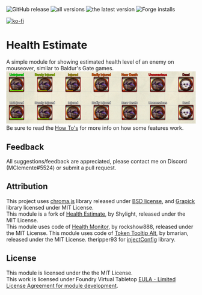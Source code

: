 ![GitHub release](https://img.shields.io/github/release-date/mclemente/healthEstimate)
![all versions](https://img.shields.io/github/downloads/mclemente/healthEstimate/total)
![the latest version](https://img.shields.io/github/downloads/mclemente/healthEstimate/latest/total)
![Forge installs](https://img.shields.io/badge/dynamic/json?label=Forge%20Installs&query=package.installs&suffix=%25&url=https%3A%2F%2Fforge-vtt.com%2Fapi%2Fbazaar%2Fpackage%2FhealthEstimate)

[![ko-fi](https://img.shields.io/badge/ko--fi-Support%20Me-red?style=flat-square&logo=ko-fi)](https://ko-fi.com/mclemente)

# Health Estimate

A simple module for showing estimated health level of an enemy on mouseover, similar to Baldur's Gate games.  
![example](example.png)  
Be sure to read the [How To's](https://github.com/mclemente/healthEstimate/wiki/How-To's) for more info on how some features work.

## Feedback

All suggestions/feedback are appreciated, please contact me on Discord (MClemente#5524) or submit a pull request.

## Attribution

This project uses [chroma.js](https://github.com/gka/chroma.js) library released under [BSD license](http://opensource.org/licenses/BSD-3-Clause), and [Grapick](https://www.npmjs.com/package/grapick) library licensed under MIT License.  
This module is a fork of [Health Estimate](https://github.com/Shylight/healthEstimate), by Shylight, released under the MIT License.  
This module uses code of [Health Monitor](https://github.com/rockshow888/health-monitor), by rockshow888, released under the MIT License.
This module uses code of [Token Tooltip Alt](https://github.com/bmarian/token-tooltip-alt/), by bmarian, released under the MIT License.
theripper93 for [injectConfig](https://github.com/theripper93/injectConfig) library.

## License

This module is licensed under the the MIT License.  
This work is licensed under Foundry Virtual Tabletop [EULA - Limited License Agreement for module development](https://foundryvtt.com/article/license/).
